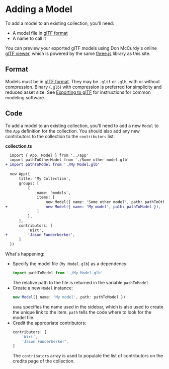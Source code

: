 Adding a Model
==============

To add a model to an existing collection, you'll need:

- A model file in [glTF format](https://www.khronos.org/gltf/)
- A name to call it

You can preview your exported glTF models using Don McCurdy's online
[glTF viewer](https://gltf-viewer.donmccurdy.com/), which is powered by the same
[three.js](https://threejs.org/) library as this site.


Format
------

Models must be in [glTF format](https://www.khronos.org/gltf/). They may be
`.gltf` or `.glb`, with or without compression. Binary (`.glb`) with compression
is preferred for simplicity and reduced asset size. See
[Exporting to glTF](./#Exporting-to-glTF) for instructions for common modeling
software.


Code
----

To add a model to an existing collection, you'll need to add a new `Model` to
the `App` definition for the collection. You should also add any new
contributors to the collection to the `contributors` list.

**collection.ts**
``` diff
  import { App, Model } from '../app'
  import pathToOtherModel from './Some other model.glb'
+ import pathToModel from './My Model.glb'
  
  new App({
      title: 'My Collection',
      groups: [
          {
              name: 'models',
              items: [
                  new Model({ name: 'Some other model', path: pathToOtherModel }),
+                 new Model({ name: 'My model', path: pathToModel }),
              ]
          },
      ],
      contributors: [
          'Wirt',
+         'Jason Funderberker',
      ]
  })
```

What's happening:

- Specify the model file (`My Model.glb`) as a dependency:
  ``` typescript
  import pathToModel from './My Model.glb'
  ```
  The relative path to the file is returned in the variable `pathToModel`.
- Create a new `Model` instance:
  ``` typescript
  new Model({ name: 'My model', path: pathToModel })
  ```
  `name` specifies the name used in the sidebar, which is also used to create
  the unique link to the item. `path` tells the code where to look for the model
  file.
- Credit the appropriate contributors:
  ``` typescript
  contributors: [
      'Wirt',
      'Jason Funderberker',
  ]
  ```
  The `contributors` array is used to populate the list of contributors on the
  credits page of the collection.
